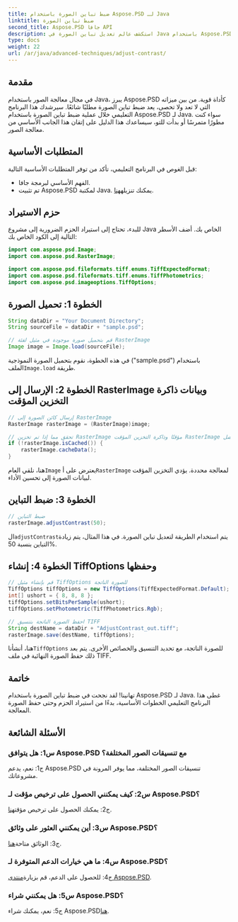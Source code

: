 ```yaml
---
title: ضبط تباين الصورة باستخدام Aspose.PSD لـ Java
linktitle: ضبط تباين الصورة
second_title: Aspose.PSD جافا API
description: استكشف عالم تعديل تباين الصورة في Java باستخدام Aspose.PSD. اتبع دليلنا خطوة بخطوة لمعالجة الصور بسلاسة.
type: docs
weight: 22
url: /ar/java/advanced-techniques/adjust-contrast/
---
```

## مقدمة

في مجال معالجة الصور باستخدام Java، يبرز Aspose.PSD كأداة قوية. من بين ميزاته التي لا تعد ولا تحصى، يعد ضبط تباين الصورة مطلبًا شائعًا. سيرشدك هذا البرنامج التعليمي خلال عملية ضبط تباين الصورة باستخدام Aspose.PSD لـ Java. سواء كنت مطورًا متمرسًا أو بدأت للتو، سيساعدك هذا الدليل على إتقان هذا الجانب الأساسي من معالجة الصور.

## المتطلبات الأساسية

قبل الغوص في البرنامج التعليمي، تأكد من توفر المتطلبات الأساسية التالية:

- الفهم الأساسي لبرمجة جافا.
-  تم تثبيت Aspose.PSD لمكتبة Java. يمكنك تنزيله[هنا](https://releases.aspose.com/psd/java/).

## حزم الاستيراد

للبدء، تحتاج إلى استيراد الحزم الضرورية إلى مشروع Java الخاص بك. أضف الأسطر التالية إلى الكود الخاص بك:

```java
import com.aspose.psd.Image;
import com.aspose.psd.RasterImage;

import com.aspose.psd.fileformats.tiff.enums.TiffExpectedFormat;
import com.aspose.psd.fileformats.tiff.enums.TiffPhotometrics;
import com.aspose.psd.imageoptions.TiffOptions;
```

## الخطوة 1: تحميل الصورة

```java
String dataDir = "Your Document Directory";
String sourceFile = dataDir + "sample.psd";

// قم بتحميل صورة موجودة في مثيل لفئة RasterImage
Image image = Image.load(sourceFile);
```

 في هذه الخطوة، نقوم بتحميل الصورة النموذجية ("sample.psd") باستخدام الملف`Image.load` طريقة.

## الخطوة 2: الإرسال إلى RasterImage وبيانات ذاكرة التخزين المؤقت

```java
// إرسال كائن الصورة إلى RasterImage
RasterImage rasterImage = (RasterImage)image;

// تحقق مما إذا تم تخزين RasterImage مؤقتًا وذاكرة التخزين المؤقت RasterImage للحصول على أداء أفضل
if (!rasterImage.isCached()) {
    rasterImage.cacheData();
}
```

 هنا، نلقي العام`Image` يعترض على أ`RasterImage` لمعالجة محددة. يؤدي التخزين المؤقت لبيانات الصورة إلى تحسين الأداء.

## الخطوة 3: ضبط التباين

```java
// ضبط التباين
rasterImage.adjustContrast(50);
```

 ال`adjustContrast`يتم استخدام الطريقة لتعديل تباين الصورة. في هذا المثال، يتم زيادة التباين بنسبة 50%.

## الخطوة 4: إنشاء TiffOptions وحفظها

```java
// قم بإنشاء مثيل TiffOptions للصورة الناتجة
TiffOptions tiffOptions = new TiffOptions(TiffExpectedFormat.Default);
int[] ushort = { 8, 8, 8 };
tiffOptions.setBitsPerSample(ushort);
tiffOptions.setPhotometric(TiffPhotometrics.Rgb);

// احفظ الصورة الناتجة بتنسيق TIFF
String destName = dataDir + "AdjustContrast_out.tiff";
rasterImage.save(destName, tiffOptions);
```

 هنا، أنشأنا`TiffOptions` للصورة الناتجة، مع تحديد التنسيق والخصائص الأخرى. يتم بعد ذلك حفظ الصورة النهائية في ملف TIFF.

## خاتمة

تهانينا! لقد نجحت في ضبط تباين الصورة باستخدام Aspose.PSD لـ Java. غطى هذا البرنامج التعليمي الخطوات الأساسية، بدءًا من استيراد الحزم وحتى حفظ الصورة المعالجة.

## الأسئلة الشائعة

### س1: هل يتوافق Aspose.PSD مع تنسيقات الصور المختلفة؟

ج1: نعم، يدعم Aspose.PSD تنسيقات الصور المختلفة، مما يوفر المرونة في مشروعاتك.

### س2: كيف يمكنني الحصول على ترخيص مؤقت لـ Aspose.PSD؟

 ج2: يمكنك الحصول على ترخيص مؤقت[هنا](https://purchase.aspose.com/temporary-license/).

### س3: أين يمكنني العثور على وثائق Aspose.PSD؟

ج3: الوثائق متاحة[هنا](https://reference.aspose.com/psd/java/).

### س4: ما هي خيارات الدعم المتوفرة لـ Aspose.PSD؟

 ج4: للحصول على الدعم، قم بزيارة[منتدى Aspose.PSD](https://forum.aspose.com/c/psd/34).

### س5: هل يمكنني شراء Aspose.PSD؟

 ج5: نعم، يمكنك شراء Aspose.PSD[هنا](https://purchase.aspose.com/buy).